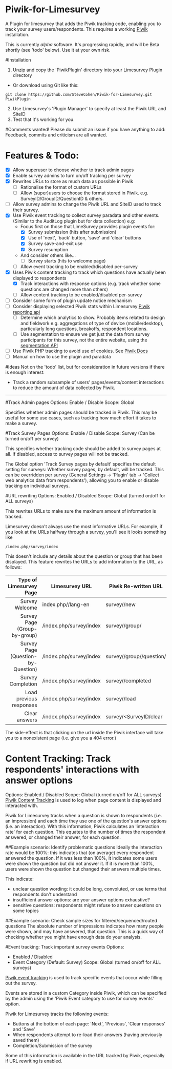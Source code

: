 # Piwik-for-Limesurvey
A Plugin for limesurvey that adds the Piwik tracking code, enabling you to track your survey users/respondents. This requires a working [Piwik](http://www.piwik.org) installation.

This is currently *alpha* software. It's progressing rapidly, and will be Beta shortly (see 'todo' below). Use it at your own risk.

#Installation 
1. Unzip and copy the 'PiwikPlugin' directory into  your Limesurvey Plugin directory
 - Or download using Git like this:
 ```
 git clone https://github.com/SteveCohen/Piwik-for-Limesurvey.git PiwikPlugin
 ```

 
2. Use Limesurvey's 'Plugin Manager' to specify at least the Piwik URL and SiteID
3. Test that it's working for you. 

#Comments wanted!
Please do submit an issue if you have anything to add: Feedback, commits and criticism are all wanted.

# Features & Todo:
- [x] Allow superuser to choose whether to track admin pages
- [x] Enable survey admins to turn on/off tracking per survey
- [x] Rewrites URLs to store as much data as possible in Piwik
	- [ ] Rationalise the format of custom URLs
	- [ ] Allow (super)users to choose the format stored in Piwik. e.g. SurveyID/GroupID/QuestionID & others.
- [ ] Allow survey admins to change the Piwik URL and SiteID used to track their survey.
- [x] Use Piwik event tracking to collect survey paradata and other events. (Similar to the AuditLog plugin but for data collection) e.g:
	- Focus first on those that LimeSurvey provides plugin events for:
		- [x] Survey submission (hits after submission)
		- [x] Use of 'next', 'back' button, 'save' and 'clear' buttons
		- [x] Survey save-and-exit use
		- [x] Survey resumption
	- And consider others like...
		- [ ] Survey starts (hits to welcome page)
	- [ ] Allow event tracking to be enabled/disabled per-survey
- [x] Uses Piwik content tracking to track which questions have actually been displayed to respondents
	- [x] Track interactions with response options (e.g. track whether some questions are changed more than others)
	- [ ] Allow content tracking to be enabled/disabled per-survey
- [ ] Consider some form of plugin update notice mechanism
- [ ] Consider displaying selected Piwik stats within Limesurvey [Piwik reporting api](http://developer.piwik.org/api-reference/reporting-api)
	- [ ] Determine which analytics to show. Probably items related to design and fieldwork e.g. aggregations of type of device (mobile/desktop), particularly long questions, breakoffs, respondent locations.
	- [ ] Use segmentation to ensure we get just the data from survey participants for this survey, not the entire website, using the [segmentation API](http://developer.piwik.org/api-reference/reporting-api-segmentation)
- [ ] Use Piwik PHP tracking to avoid use of cookies. See [Piwik Docs](http://piwik.org/docs/tracking-api/#use-case-tracking-data-using-the-php-client)
- [ ] Manual on how to use the plugin and paradata

#Ideas
Not on the 'todo' list, but for consideration in future versions if there is enough interest:
- Track a random subsample of users' pages/events/content interactions to reduce the amount of data collected by Piwik.

------------------------------------------------------------------------------------------

#Track Admin pages
Options: Enable / Disable
Scope: Global 

Specifies whether admin pages should be tracked in Piwik. This may be useful for some use cases, such as tracking how much effort it takes to make a survey.


#Track Survey Pages
Options: Enable / Disable
Scope: Survey (Can be turned on/off per survey)

This specifies whether tracking code should be added to survey pages at all. If disabled, access to survey pages will not be tracked.

The Global option 'Track Survey pages by default' specifies the default setting for surveys: Whether survey pages, by default, will be tracked.
This can be overridden per survey (General Settings -> 'Plugin' tab -> 'Collect web analytics data from respondents'), allowing you to enable or disable tracking on individual surveys.



#URL rewriting
Options: Enabled / Disabled
Scope: Global (turned on/off for ALL surveys)

This rewrites URLs to make sure the maximum amount of information is tracked.

Limesurvey doesn't always use the most informative URLs. For example, if you look at the URLs halfway through a survey, you'll see it looks something like 
``` 
/index.php/survey/index
```
This doesn't include any details about the question or group that has been displayed. This feature rewrites the URLs to add information to the URL, as follows:

| Type of Limesurvey Page 	| Limesurvey URL | Piwik Re-written URL |
|--------------------------:|----------------|-----------|
| Survey Welcome | index.php/<SurveyId>/lang-en | survey/<SurveyID>/new			|
| Survey Page (Group-by-group) | /index.php/survey/index	| survey/<SurveyID>/group/<GroupID> | 
| Survey Page (Question-by-Question) | /index.php/survey/index	| survey/<SurveyID>/group/<GroupID>/question/<QuestionID> | 
| Survey Completion | /index.php/survey/index	| survey/<SurveyID>/completed	|
| Load previous responses |  /index.php/survey/index | survey/<SurveyID>/load | 
| Clear answers | /index.php/survey/index | survey/<SurveyID/clear | 

The side-effect is that clicking on the url inside the Piwik interface will take you to a nonexistent page (i.e. give you a 404 error.)


# Content Tracking: Track respondents' interactions with answer options
Options: Enabled / Disabled
Scope: Global (turned on/off for ALL surveys)
[Piwik Content Tracking](http://piwik.org/docs/content-tracking/) is used to log when page content is displayed and interacted with.

Piwik for Limesurvey tracks when a question is shown to respondents (i.e. an impression) and each time they use one of the question's answer options (i.e. an interaction). With this information, Piwik calculates an 'interaction rate' for each question. This equates to the number of times the respondent answered, or changed their answer, for each question.

##Example scenario: Identify problematic questions
Ideally the interaction rate would be 100%: this indicates that (on average) every respondent answered the question. If it was less than 100%, it indicates some users were shown the question but did not answer it. If it is more than 100%, users were shown the question but changed their answers multiple times. 

This indicate:
- unclear question wording: it could be long, convoluted, or use terms that respondents don't understand
- insufficient answer options: are your answer options exhaustive? 
- sensitive questions: respondents might refuse to answer questions on some topics

##Example scenario: Check sample sizes for filtered/sequenced/routed questions
The absolute number of impressions indicates how many people were shown, and may have answered, that question. This is a quick way of checking whether you might have enough data do your analysis. 


#Event tracking: Track important survey events
Options: 
- Enabled / Disabled
- Event Category (Default: Survey)
Scope: Global (turned on/off for ALL surveys)

[Piwik event tracking](http://piwik.org/docs/event-tracking/) is used to track specific events that occur while filling out the survey. 

Events are stored in a custom Category inside Piwik, which can be specified by the admin using the 'Piwik Event category to use for survey events' option.

Piwik for Limesurvey tracks the following events:
- Buttons at the bottom of each page: 'Next', 'Previous', 'Clear responses' and 'Save'
- When respondents attempt to re-load their answers (having previously saved them)
- Completion/Submission of the survey

Some of this information is available in the URL tracked by Piwik, especially if URL rewriting is enabled. 



